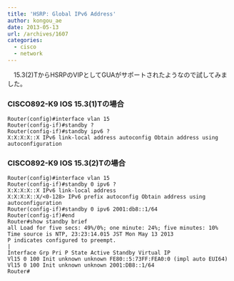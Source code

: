 ```yaml
---
title: 'HSRP: Global IPv6 Address'
author: kongou_ae
date: 2013-05-13
url: /archives/1607
categories:
  - cisco
  - network
---
```

　15.3(2)TからHSRPのVIPとしてGUAがサポートされたようなので試してみました。

### CISCO892-K9 IOS 15.3(1)Tの場合

    Router(config)#interface vlan 15 
    Router(config-if)#standby ? 
    Router(config-if)#standby ipv6 ? 
    X:X:X:X::X IPv6 link-local address autoconfig Obtain address using autoconfiguration
    

### CISCO892-K9 IOS 15.3(2)Tの場合

    Router(config)#interface vlan 15 
    Router(config-if)#standby 0 ipv6 ? 
    X:X:X:X::X IPv6 link-local address 
    X:X:X:X::X/<0-128> IPv6 prefix autoconfig Obtain address using autoconfiguration 
    Router(config-if)#standby 0 ipv6 2001:db8::1/64 
    Router(config-if)#end 
    Router#show standby brief 
    all Load for five secs: 49%/0%; one minute: 24%; five minutes: 10% Time source is NTP, 23:23:14.015 JST Mon May 13 2013 
    P indicates configured to preempt.
    | 
    Interface Grp Pri P State Active Standby Virtual IP 
    Vl15 0 100 Init unknown unknown FE80::5:73FF:FEA0:0 (impl auto EUI64) 
    Vl15 0 100 Init unknown unknown 2001:DB8::1/64 
    Router#